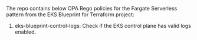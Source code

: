 The repo contains below OPA Rego policies for the Fargate Serverless pattern from the EKS Blueprint for Terraform project:

1. eks-blueprint-control-logs: Check if the EKS control plane has valid logs enabled.
